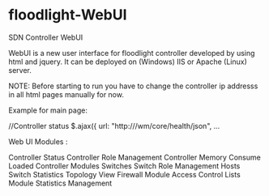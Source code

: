 # floodlight-WebUI
SDN Controller  WebUI

WebUI is a new user interface for floodlight controller developed by using html and jquery. It can be deployed on (Windows) IIS or Apache (Linux) server.  

NOTE: Before starting to run you have to change the controller ip addresss in all html pages manually for now. 

Example for main page:  

 //Controller status
        $.ajax({
            url: "http://<controller ip address>/wm/core/health/json",
            ...


Web UI Modules : 

Controller Status 
Controller Role Management
Controller Memory Consume
Loaded  Controller Modules
Switches 
Switch Role Management
Hosts
Switch Statistics 
Topology View
Firewall Module
Access Control Lists Module
Statistics Management




